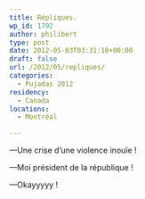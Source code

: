 ```yaml
---
title: Répliques.
wp_id: 1792
author: philibert
type: post
date: 2012-05-03T03:31:10+00:00
draft: false
url: /2012/05/repliques/
categories:
  - Pujadas 2012
residency:
  - Canada
locations:
  - Montréal

---
```

&mdash;Une crise d&rsquo;une violence inouïe !
  
&mdash;Moi président de la république !
  
&mdash;Okayyyyy !